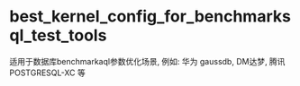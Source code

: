 # best_kernel_config_for_benchmarksql_test_tools
适用于数据库benchmarkaql参数优化场景, 例如: 华为 gaussdb, DM达梦, 腾讯 POSTGRESQL-XC 等
